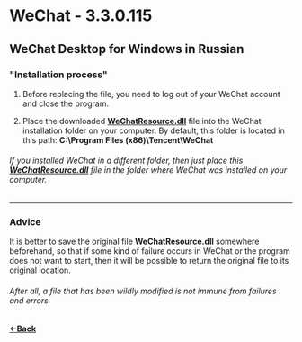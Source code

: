 # WeChat - 3.3.0.115
WeChat Desktop for Windows in Russian
----

### "Installation process"
1. Before replacing the file, you need to log out of your WeChat account and close the program.

2. Place the downloaded [**WeChatResource.dll**][1] file into the WeChat installation folder on your computer. By default, this folder is located in this path: **C:\Program Files (x86)\Tencent\WeChat**

###### If you installed WeChat in a different folder, then just place this [**WeChatResource.dll**][1] file in the folder where WeChat was installed on your computer.

----

### Advice
It is better to save the original file **WeChatResource.dll** somewhere beforehand, so that if some kind of failure occurs in WeChat or the program does not want to start, then it will be possible to return the original file to its original location.

###### After all, a file that has been wildly modified is not immune from failures and errors.

#### [←Back](https://github.com/Li-Heping/WeChat) 

[1]: https://github.com/Li-Heping/WeChat/tree/main/WeChat%20-%203.3.0.115/WeChat%20Resource%20file
